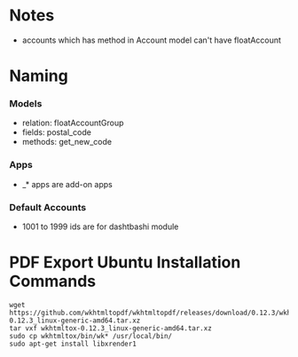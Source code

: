 # Notes
* accounts which has method in Account model can't have floatAccount

# Naming
### Models
* relation: floatAccountGroup
* fields: postal_code
* methods: get_new_code

### Apps
* _* apps are add-on apps

### Default Accounts
* 1001 to 1999 ids are for dashtbashi module

# PDF Export Ubuntu Installation Commands
    wget https://github.com/wkhtmltopdf/wkhtmltopdf/releases/download/0.12.3/wkhtmltox-0.12.3_linux-generic-amd64.tar.xz 
    tar vxf wkhtmltox-0.12.3_linux-generic-amd64.tar.xz
    sudo cp wkhtmltox/bin/wk* /usr/local/bin/
    sudo apt-get install libxrender1
